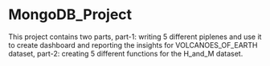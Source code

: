 # MongoDB_Project
This project contains two parts, part-1: writing 5 different piplenes and use it to create dashboard and reporting the insights for VOLCANOES_OF_EARTH dataset, part-2: creating 5 different functions for the H_and_M dataset.
